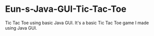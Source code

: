 # Eun-s-Java-GUI-Tic-Tac-Toe
Tic Tac Toe using basic Java GUI.
It's a basic Tic Tac Toe game I made using Java GUI. 
